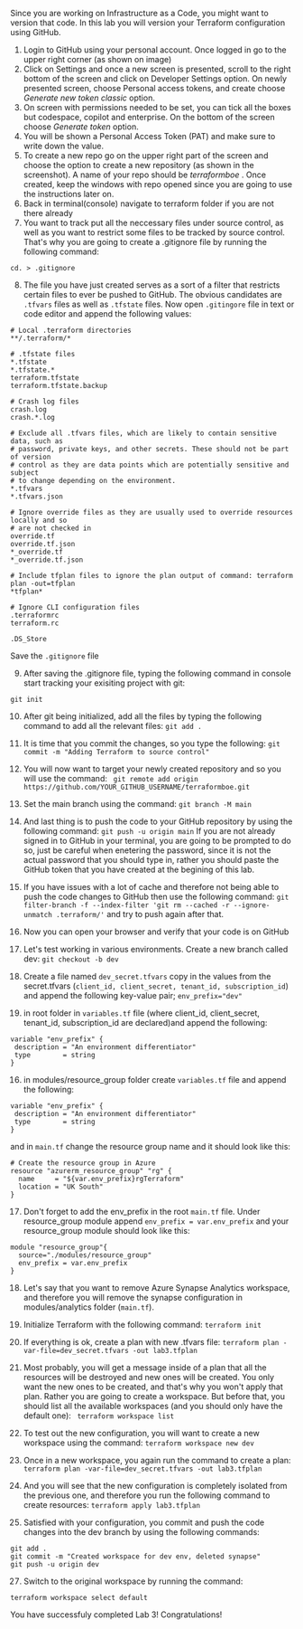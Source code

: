 Since you are working on Infrastructure as a Code, you might want to version that code. In this lab you will version your Terraform configuration using GitHub. 


1. Login to GitHub using your personal account. Once logged in go to the upper right corner (as shown on image)
2. Click on Settings and once a new screen is presented, scroll to the right bottom of the screen and click on Developer Settings option. On newly presented screen, choose Personal access tokens, and create choose _Generate new token classic_ option.
3. On screen with permissions needed to be set, you can tick all the boxes but codespace, copilot and enterprise. On the bottom of the screen choose _Generate token_ option.
4. You will be shown a Personal Access Token (PAT) and make sure to write down the value. 
5. To create a new repo go on the upper right part of the screen and choose the option to create a new repository (as shown in the screenshot). A name of your repo should be _terraformboe_ . Once created, keep the windows with repo opened since you are going to use the instructions later on. 
6. Back in terminal(console) navigate to terraform folder if you are not there already
7. You want to track put all the neccessary files under source control, as well as you want to restrict some files to be tracked by source control. That's why you are going to create a .gitignore file by running the following command:

```cd. > .gitignore```

8. The file you have just created serves as a sort of a filter that restricts certain files to ever be pushed to GitHub. The obvious candidates are ```.tfvars``` files as well as ```.tfstate``` files. Now open ```.gitingore``` file in text or code editor and append the following values:

```
# Local .terraform directories
**/.terraform/*

# .tfstate files
*.tfstate
*.tfstate.*
terraform.tfstate
terraform.tfstate.backup 

# Crash log files
crash.log
crash.*.log

# Exclude all .tfvars files, which are likely to contain sensitive data, such as
# password, private keys, and other secrets. These should not be part of version 
# control as they are data points which are potentially sensitive and subject 
# to change depending on the environment.
*.tfvars
*.tfvars.json

# Ignore override files as they are usually used to override resources locally and so
# are not checked in
override.tf
override.tf.json
*_override.tf
*_override.tf.json

# Include tfplan files to ignore the plan output of command: terraform plan -out=tfplan
*tfplan*

# Ignore CLI configuration files
.terraformrc
terraform.rc

.DS_Store
```
Save the ```.gitignore``` file

9. After saving the .gitignore file, typing the following command in console start tracking your exisiting project with git:

```git init```

10. After git being initialized, add all the files by typing the following command to add all the relevant files:
 ```git add .```

11. It is time that you commit the changes, so you type the following:
 ```git commit -m "Adding Terraform to source control"```

12. You will now want to target your newly created repository and so you will use the command:
``` git remote add origin https://github.com/YOUR_GITHUB_USERNAME/terraformboe.git```
13. Set the main branch using the command:
```git branch -M main```
14. And last thing is to push the code to your GitHub repository by using the following command: 
```git push -u origin main```
If you are not already signed in to GitHub in your terminal, you are going to be prompted to do so, just be careful when enetering the password, since it is not the actual password that you should type in, rather you should paste the GitHub token that you have created at the begining of this lab. 

15. If you have issues with a lot of cache and therefore not being able to push the code changes to GitHub then use the following command: 
```git filter-branch -f --index-filter 'git rm --cached -r --ignore-unmatch .terraform/'``` and try to push again after that.
16. Now you can open your browser and verify that your code is on GitHub
17. Let's test working in various environments. Create a new branch called dev:
 ```git checkout -b dev```
 18. Create a file named ```dev_secret.tfvars``` copy in the values from the secret.tfvars (```client_id, client_secret, tenant_id, subscription_id```) and append the following key-value pair;
 ```env_prefix="dev"```
 15. in root folder in ```variables.tf``` file (where client_id, client_secret, tenant_id, subscription_id are declared)and append the following:
 ```
 variable "env_prefix" {
  description = "An environment differentiator"
  type        = string
}
```
16. in modules/resource_group folder create ```variables.tf``` file and append the following:
 ```
 variable "env_prefix" {
  description = "An environment differentiator"
  type        = string
}
```
and in ```main.tf``` change the resource group name and it should look like this:
```
# Create the resource group in Azure
resource "azurerm_resource_group" "rg" {
  name     = "${var.env_prefix}rgTerraform"
  location = "UK South"
}
```

17. Don't forget to add the env_prefix in the root ```main.tf``` file. Under resource_group module append ```env_prefix = var.env_prefix``` and your resource_group module should look like this:
```
module "resource_group"{
  source="./modules/resource_group"
  env_prefix = var.env_prefix
}
```
18. Let's say that you want to remove Azure Synapse Analytics workspace, and therefore you will remove the synapse configuration in modules/analytics folder (```main.tf```).

19. Initialize Terraform with the following command:
```terraform init```
20. If everything is ok, create a plan with new .tfvars file:
```terraform plan -var-file=dev_secret.tfvars -out lab3.tfplan```
21. Most probably, you will get a message inside of a plan that all the resources will be destroyed and new ones will be created. You only want the new ones to be created, and that's why you won't apply that plan. Rather you are going to create a workspace. But before that, you should list all the available workspaces (and you should only have the default one):
``` terraform workspace list```
23. To test out the new configuration, you will want to create a new workspace using the command:
```terraform workspace new dev```

24. Once in a new workspace, you again run the command to create a plan:
```terraform plan -var-file=dev_secret.tfvars -out lab3.tfplan```
25. And you will see that the new configuration is completely isolated from the previous one, and therefore you run the following command to create resources:
```terraform apply lab3.tfplan```
26. Satisfied with your configuration, you commit and push the code changes into the dev branch by using the following commands:
```
git add .
git commit -m "Created workspace for dev env, deleted synapse"
git push -u origin dev
```
27. Switch to the original workspace by running the command:
```
terraform workspace select default
```

You have successfuly completed Lab 3! Congratulations!
 
